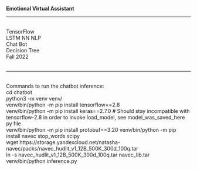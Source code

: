 <b>Emotional Virtual Assistant</b>
<br/>
<hr/>
<br/>
TensorFlow<br/>
LSTM NN NLP<br/>
Chat Bot<br/>
Decision Tree<br/>
Fall 2022<br/>
<br/>
<hr/>
<br/>
Commands to run the chatbot inference:<br/>
cd chatbot<br/>
python3 -m venv venv/<br/>
venv/bin/python -m pip install tensorflow==2.8<br/>
venv/bin/python -m pip install keras==2.7.0  # Should stay incompatible with tensorflow-2.8 in order to invoke load_model, see model_was_saved_here py file<br/>
venv/bin/python -m pip install protobuf==3.20
venv/bin/python -m pip install navec stop_words scipy<br/>
wget https://storage.yandexcloud.net/natasha-navec/packs/navec_hudlit_v1_12B_500K_300d_100q.tar<br/>
ln -s navec_hudlit_v1_12B_500K_300d_100q.tar navec_lib.tar<br/>
venv/bin/python inference.py
